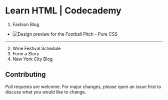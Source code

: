 # Learn HTML | Codecademy

1. Fashion Blog
- ![Design preview for the Football Pitch - Pure CSS](./design/preview.png)
---
2. Wine Festival Schedule
3. Form a Story
4. New York City Blog

## Contributing
Pull requests are welcome. For major changes, please open an issue first to discuss what you would like to change.

